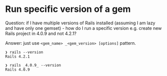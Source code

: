 # Run specific version of a gem

Question: if I have multiple versions of Rails installed (assuming I am lazy and have only one gemset) - how do I run a specific version e.g. create new Rails project in 4.0.9 and not 4.2.1?

Answer: just use `<gem_name> _<gem_version> [options]` pattern.

```shell
❯ rails --version
Rails 4.2.1

❯ rails _4.0.9_ --version
Rails 4.0.9
```
